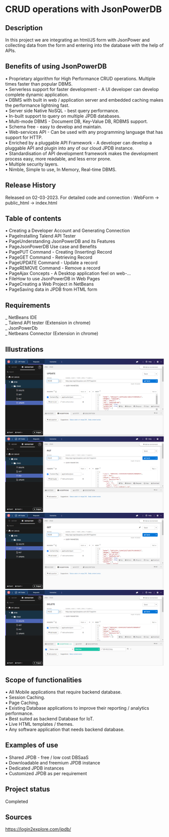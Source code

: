 # CRUD operations with JsonPowerDB

## Description
In this project we are integrating an html/JS form with JsonPower and collecting data from the form and entering into the database with the help of APIs.

## Benefits of using JsonPowerDB 
•	Proprietary algorithm for High Performance CRUD operations. Multiple times faster than popular DBMS.<br>
•	Serverless support for faster development - A UI developer can develop complete dynamic application.<br>
•	DBMS with built in web / application server and embedded caching makes the performance lightning fast.<br>
•	Server side Native NoSQL - best query performance.<br>
•	In-built support to query on multiple JPDB databases.<br>
•	Multi-mode DBMS - Document DB, Key-Value DB, RDBMS support.<br>
•	Schema free - easy to develop and maintain.<br>
•	Web-services API - Can be used with any programming language that has support for HTTP.<br>
•	Enriched by a pluggable API Framework - A developer can develop a pluggable API and plugin into any of our cloud JPDB instance.<br>
•	Standardisation of API development framework makes the development process easy, more readable, and less error prone.<br>
•	Multiple security layers.<br>
•	Nimble, Simple to use, In Memory, Real-time DBMS.<br>

## Release History 
Released on 02-03-2023. For detailed code and connection : WebForm -> public_html -> index.html

## Table of contents
•	Creating a Developer Account and Generating Connection<br>
•	PageInstalling Talend API Tester<br>
•	PageUnderstanding JsonPowerDB and its Features<br>
•	PageJsonPowerDB Use case and Benefits<br>
•	PagePUT Command - Creating (Inserting) Record<br>
•	PageGET Command - Retrieving Record<br>
•	PageUPDATE Command - Update a record<br>
•	PageREMOVE Command - Remove a record<br>
•	PageAjax Concepts - A Desktop application feel on web-...<br>
•	FileHow to use JsonPowerDB in Web Pages<br>
•	PageCreating a Web Project in NetBeans<br>
•	PageSaving data in JPDB from HTML form<br>

## Requirements
_ NetBeans IDE<br>
_ Talend API tester (Extension in chrome)<br>
_ JsonPowerDb<br>
_ Netbeans Connector (Extension in chrome)<br>

## Illustrations
![d1](https://github.com/srushti2404/JSONPOWERDB/blob/main/demo/d1.png)
![d2](https://github.com/srushti2404/JSONPOWERDB/blob/main/demo/d2.png)
![d3](https://github.com/srushti2404/JSONPOWERDB/blob/main/demo/d3.png)
![d4](https://github.com/srushti2404/JSONPOWERDB/blob/main/demo/d4.png)

## Scope of functionalities 
•	All Mobile applications that require backend database.<br>
•	Session Caching.<br>
•	Page Caching.<br>
•	Existing Database applications to improve their reporting / analytics performance.<br>
•	Best suited as backend Database for IoT.<br>
•	Live HTML templates / themes.<br>
•	Any software application that needs backend database.<br>

## Examples of use
•	Shared JPDB - free / low cost DBSaaS<br>
•	Downloadable and freemium JPDB instance<br>
•	Dedicated JPDB instances <br>
•	Customized JPDB as per requirement <br>

## Project status 
Completed

## Sources
https://login2explore.com/jpdb/


